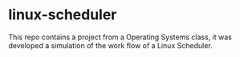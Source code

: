 # linux-scheduler

This repo contains a project from a Operating Systems class, it was developed a simulation of the work flow of a Linux Scheduler.
